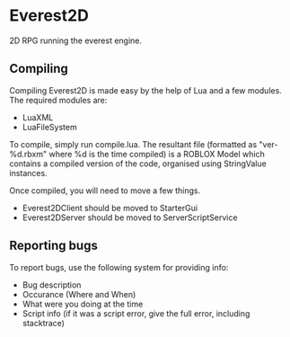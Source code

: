 Everest2D
=========

2D RPG running the everest engine.

Compiling
---------

Compiling Everest2D is made easy by the help of Lua and a few modules. The required modules are:

* LuaXML
* LuaFileSystem

To compile, simply run compile.lua. The resultant file (formatted as "ver-%d.rbxm" where %d is the time compiled) is a ROBLOX Model which contains a compiled version of the code, organised using StringValue instances.

Once compiled, you will need to move a few things.

* Everest2DClient should be moved to StarterGui
* Everest2DServer should be moved to ServerScriptService

Reporting bugs
---------

To report bugs, use the following system for providing info:

* Bug description
* Occurance (Where and When)
* What were you doing at the time
* Script info (if it was a script error, give the full error, including stacktrace)
